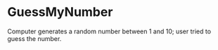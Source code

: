 # GuessMyNumber
Computer generates a random number between 1 and 10; user tried to guess the number. 
